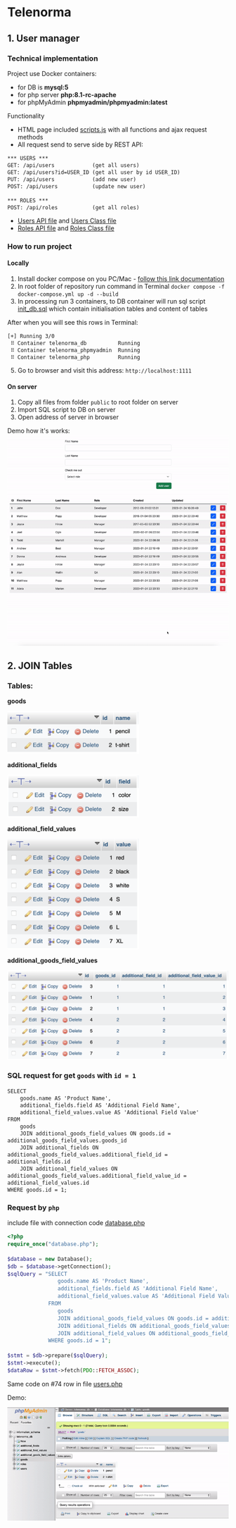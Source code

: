 # Telenorma

## 1. User manager

### Technical implementation
Project use Docker containers:
- for DB is **mysql:5**
- for php server **php:8.1-rc-apache**
- for phpMyAdmin **phpmyadmin/phpmyadmin:latest**

Functionality
- HTML page included [scripts.js](public/assets/js/scripts.js) with all functions and ajax request methods
- All request send to serve side by REST API:
```commandline
*** USERS ***
GET: /api/users            (get all users)
GET: /api/users?id=USER_ID (get all user by id USER_ID)
PUT: /api/users            (add new user) 
POST: /api/users           (update new user)

*** ROLES ***
POST: /api/roles           (get all roles)
```
- [Users API file](public/api/users.php) and [Users Class file](public/api/classes/users.php)
- [Roles API file](public/api/roles.php) and [Roles Class file](public/api/classes/roles.php)

### How to run project

#### Locally
1. Install docker compose on you PC/Mac - [follow this link documentation](https://docs.docker.com/compose/install/)
2. In root folder of repository run command in Terminal `docker compose -f docker-compose.yml up -d --build`
3. In processing run 3 containers, to DB container will run sql script [init_db.sql](/db_init/init_db.sql) which contain initialisation tables and content of tables

After when you will see this rows in Terminal:
```commandline
[+] Running 3/0
 ⠿ Container telenorma_db          Running
 ⠿ Container telenorma_phpmyadmin  Running
 ⠿ Container telenorma_php         Running
```
5. Go to browser and visit this address: `http://localhost:1111`

#### On server
1. Copy all files from folder `public` to root folder on server
2. Import SQL script to DB on server
3. Open address of server in browser

Demo how it's works:
<img src="demo/user-manager.gif">

## 2. JOIN Tables

### Tables:

**goods**

<img src="demo/table-goods.png" width="300px">

**additional_fields**

<img src="demo/table-additional_fields.png" width="300px">

**additional_field_values**

<img src="demo/table-additional_field_values.png" width="300px">

**additional_goods_field_values**

<img src="demo/tbale-additional_goods_field_values.png" width="550px">

### SQL request for get `goods` with `id = 1`
```mysql
SELECT 
    goods.name AS 'Product Name', 
    additional_fields.field AS 'Additional Field Name', 
    additional_field_values.value AS 'Additional Field Value' 
FROM 
    goods 
    JOIN additional_goods_field_values ON goods.id = additional_goods_field_values.goods_id 
    JOIN additional_fields ON additional_goods_field_values.additional_field_id = additional_fields.id 
    JOIN additional_field_values ON additional_goods_field_values.additional_field_value_id = additional_field_values.id 
WHERE goods.id = 1;
```

### Request by `php`

include file with connection code [database.php](public/api/database.php)

```php
<?php
require_once("database.php");

$database = new Database();
$db = $database->getConnection();
$sqlQuery = "SELECT 
                goods.name AS 'Product Name', 
                additional_fields.field AS 'Additional Field Name', 
                additional_field_values.value AS 'Additional Field Value' 
             FROM 
                goods 
                JOIN additional_goods_field_values ON goods.id = additional_goods_field_values.goods_id 
                JOIN additional_fields ON additional_goods_field_values.additional_field_id = additional_fields.id 
                JOIN additional_field_values ON additional_goods_field_values.additional_field_value_id = additional_field_values.id 
             WHERE goods.id = 1";

$stmt = $db->prepare($sqlQuery);
$stmt->execute();
$dataRow = $stmt->fetch(PDO::FETCH_ASSOC);
```
Same code on #74 row in file [users.php](public/api/classes/users.php#L74)

Demo:

<img src="demo/tables.gif">



